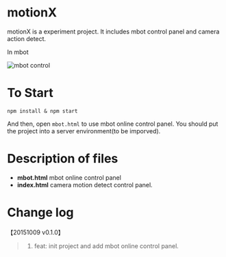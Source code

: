# motionX
motionX is a experiment project. It includes mbot control panel and camera action detect.

In mbot

![mbot control](/public/images/mbot-control.png)

# To Start

    npm install & npm start

And then, open `mbot.html` to use mbot online control panel.
You should put the project into a server environment(to be imporved).

# Description of files

- **mbot.html** mbot online control panel
- **index.html** camera motion detect control panel.

# Change log
【20151009 v0.1.0】
>1. feat: init project and add mbot online control panel.

